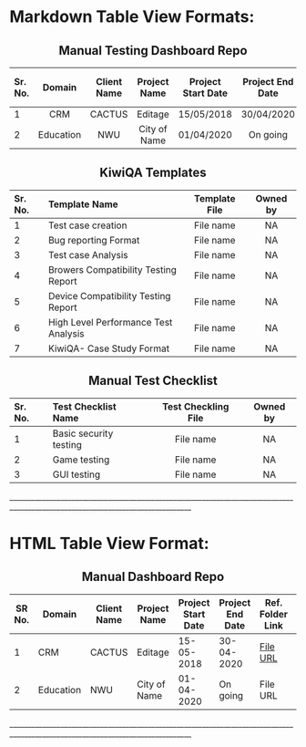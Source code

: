 <h1>Markdown Table View Formats:</h1>
<div align="center">
<h2>Manual Testing Dashboard Repo</h2> 
<p align="center"> 
  
| Sr. No.| Domain        | Client Name | Project Name | Project Start Date  | Project End Date  | Ref. folder link  | Lead by  |
| :------| :-----------: | :----------:| :-----------:| :------------------:| :----------------:| :----------------:|:-------: | 
|  1     | CRM           | CACTUS      | Editage      | 15/05/2018          | 30/04/2020        |[Editage](https://github.com/Dhairyashukla/Manual-Dashboard-Repo./tree/master/Editage)| NA       |
| 2      | Education     | NWU         | City of Name | 01/04/2020          | On going          | NWU               | NA       | 

</p>
<h2>KiwiQA Templates</h2> 
<p align="center">
  
| Sr. No. | Template Name                        | Template File          | Owned by     | 
| :-------| :----------------------------------- | :--------------------: | :----------: | 
| 1       | Test case creation                   | File name              | NA           |
| 2       | Bug reporting Format                 | File name              | NA           |
| 3       | Test case Analysis                   | File name              | NA           |
| 4       | Browers Compatibility Testing Report | File name              | NA           |
| 5       | Device Compatibility Testing Report  | File name              | NA           |
| 6       | High Level Performance Test Analysis | File name              | NA           |
| 7       | KiwiQA- Case Study Format            | File name              | NA           |

</p>
<h2>Manual Test Checklist</h2> 
<p align="center"> 
  
| Sr. No. | Test Checklist Name          | Test Checkling File    | Owned by     |
| :-------| :--------------------------- | :--------------------: | :----------: |
| 1       | Basic security testing       | File name              | NA           |
| 2       | Game testing                 | File name              | NA           |
| 3       | GUI testing                  | File name              | NA           |

</p>
</div> 
________________________________________________________________________________________________________________________________
<h1>HTML Table View Format: </h1>
<div align="center">
<h2>Manual Dashboard Repo</h2> 
<p align="center"> 
<table class="greyGridTable">
<thead>
<tr>
<th>SR No.</th>
<th>Domain</th>
<th>Client Name</th>
<th>Project Name</th>
<th>Project Start Date</th>
<th>Project End Date</th>
<th>Ref. Folder Link</th>
<th>Lead By</th>
</tr>
</thead>
<tbody>
<tr>
<td>1</td>
<td>CRM</td>
<td>CACTUS</td>
<td>Editage</td>
<td>15-05-2018</td>
<td>30-04-2020</td>
<td><a href="http://www.m-w.com/dictionary/" target="_blank">File URL</td>
<td>NA</td>
</tr>
<tr>
<td>2</td>
<td>Education</td>
<td>NWU</td>
<td>City of Name</td>
<td>01-04-2020</td>
<td>On going</td>
<td>File URL</td>
<td>NA</td>
</tr>
</tbody>
</table>
</p>
</div>
________________________________________________________________________________________________________________________________
